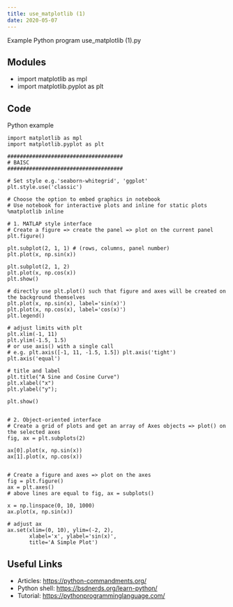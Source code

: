 ```yaml
---
title: use_matplotlib (1)
date: 2020-05-07
---
```

Example Python program use_matplotlib (1).py

## Modules

* import matplotlib as mpl
* import matplotlib.pyplot as plt

## Code

Python example

    import matplotlib as mpl
    import matplotlib.pyplot as plt
    
    #####################################
    # BAISC
    #####################################
    
    # Set style e.g.'seaborn-whitegrid', 'ggplot'
    plt.style.use('classic')
    
    # Choose the option to embed graphics in notebook
    # Use notebook for interactive plots and inline for static plots
    %matplotlib inline
    
    # 1. MATLAP style interface
    # Create a figure => create the panel => plot on the current panel
    plt.figure()
    
    plt.subplot(2, 1, 1) # (rows, columns, panel number)
    plt.plot(x, np.sin(x))
    
    plt.subplot(2, 1, 2)
    plt.plot(x, np.cos(x))
    plt.show()
    
    # directly use plt.plot() such that figure and axes will be created on the background themselves
    plt.plot(x, np.sin(x), label='sin(x)')
    plt.plot(x, np.cos(x), label='cos(x)')
    plt.legend()
    
    # adjust limits with plt
    plt.xlim(-1, 11)
    plt.ylim(-1.5, 1.5)
    # or use axis() with a single call
    # e.g. plt.axis([-1, 11, -1.5, 1.5]) plt.axis('tight') plt.axis('equal')
    
    # title and label
    plt.title("A Sine and Cosine Curve")
    plt.xlabel("x")
    plt.ylabel("y");
    
    plt.show()
    
    
    # 2. Object-oriented interface
    # Create a grid of plots and get an array of Axes objects => plot() on the selected axes
    fig, ax = plt.subplots(2)
    
    ax[0].plot(x, np.sin(x))
    ax[1].plot(x, np.cos(x))
    
    
    # Create a figure and axes => plot on the axes
    fig = plt.figure()
    ax = plt.axes()
    # above lines are equal to fig, ax = subplots()
    
    x = np.linspace(0, 10, 1000)
    ax.plot(x, np.sin(x))
    
    # adjust ax
    ax.set(xlim=(0, 10), ylim=(-2, 2),
           xlabel='x', ylabel='sin(x)',
           title='A Simple Plot')

## Useful Links

- Articles: https://python-commandments.org/
- Python shell: https://bsdnerds.org/learn-python/
- Tutorial: https://pythonprogramminglanguage.com/
